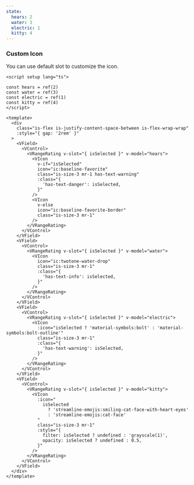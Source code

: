 ```yaml
---
state:
  hears: 2
  water: 3
  electric: 1
  kitty: 4
---
```


### Custom Icon

You can use default slot to customize the icon.

<!--code-->

```vue
<script setup lang="ts">

const hears = ref(2)
const water = ref(3)
const electric = ref(1)
const kitty = ref(4)
</script>

<template>
  <div
    class="is-flex is-justify-content-space-between is-flex-wrap-wrap"
    :style="{ gap: '2rem' }"
  >
    <VField>
      <VControl>
        <VRangeRating v-slot="{ isSelected }" v-model="hears">
          <VIcon
            v-if="isSelected"
            icon="ic:baseline-favorite"
            class="is-size-3 mr-1 has-text-warning"
            :class="{
              'has-text-danger': isSelected,
            }"
          />
          <VIcon
            v-else
            icon="ic:baseline-favorite-border"
            class="is-size-3 mr-1"
          />
        </VRangeRating>
      </VControl>
    </VField>
    <VField>
      <VControl>
        <VRangeRating v-slot="{ isSelected }" v-model="water">
          <VIcon
            icon="ic:twotone-water-drop"
            class="is-size-3 mr-1"
            :class="{
              'has-text-info': isSelected,
            }"
          />
        </VRangeRating>
      </VControl>
    </VField>
    <VField>
      <VControl>
        <VRangeRating v-slot="{ isSelected }" v-model="electric">
          <VIcon
            :icon="isSelected ? 'material-symbols:bolt' : 'material-symbols:bolt-outline'"
            class="is-size-3 mr-1"
            :class="{
              'has-text-warning': isSelected,
            }"
          />
        </VRangeRating>
      </VControl>
    </VField>
    <VField>
      <VControl>
        <VRangeRating v-slot="{ isSelected }" v-model="kitty">
          <VIcon
            :icon="
              isSelected
                ? 'streamline-emojis:smiling-cat-face-with-heart-eyes'
                : 'streamline-emojis:cat-face'
            "
            class="is-size-3 mr-1"
            :style="{
              filter: isSelected ? undefined : 'grayscale(1)',
              opacity: isSelected ? undefined : 0.5,
            }"
          />
        </VRangeRating>
      </VControl>
    </VField>
  </div>
</template>
```

<!--/code-->

<!--example-->

<div>
  <div
    class="is-flex is-justify-content-space-between is-flex-wrap-wrap"
    :style="{ gap: '2rem' }"
  >
    <VField>
      <VControl>
        <VRangeRating v-slot="{ isSelected }" v-model="frontmatter.state.hears">
          <VIcon
            v-if="isSelected"
            icon="ic:baseline-favorite"
            class="is-size-3 mr-1 has-text-warning"
            :class="{
              'has-text-danger': isSelected,
            }"
          />
          <VIcon v-else icon="ic:baseline-favorite-border" class="is-size-3 mr-1" />
        </VRangeRating>
      </VControl>
    </VField>
    <VField>
      <VControl>
        <VRangeRating v-slot="{ isSelected }" v-model="frontmatter.state.water">
          <VIcon
            icon="ic:twotone-water-drop"
            class="is-size-3 mr-1"
            :class="{
              'has-text-info': isSelected,
            }"
          />
        </VRangeRating>
      </VControl>
    </VField>
    <VField>
      <VControl>
        <VRangeRating v-slot="{ isSelected }" v-model="frontmatter.state.electric">
          <VIcon
            :icon="isSelected ? 'material-symbols:bolt' : 'material-symbols:bolt-outline'"
            class="is-size-3 mr-1"
            :class="{
              'has-text-warning': isSelected,
            }"
          />
        </VRangeRating>
      </VControl>
    </VField>
    <VField>
      <VControl>
        <VRangeRating v-slot="{ isSelected }" v-model="frontmatter.state.kitty">
          <VIcon
            :icon="
              isSelected
                ? 'streamline-emojis:smiling-cat-face-with-heart-eyes'
                : 'streamline-emojis:cat-face'
            "
            class="is-size-3 mr-1"
            :style="{
              filter: isSelected ? undefined : 'grayscale(1)',
              opacity: isSelected ? undefined : 0.5,
            }"
          />
        </VRangeRating>
      </VControl>
    </VField>
  </div>
</div>

<!--/example-->

